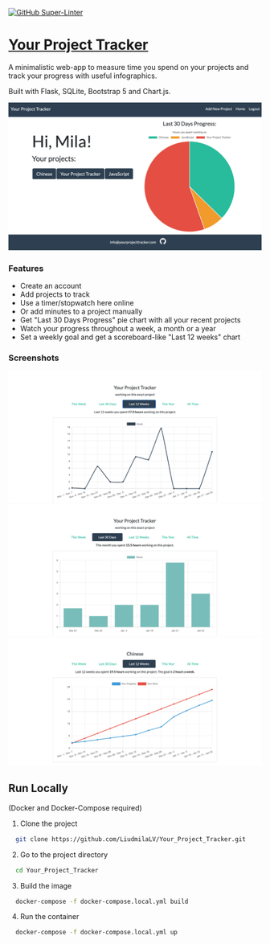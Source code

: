 [![GitHub Super-Linter](https://github.com/LiudmilaLV/Your_Project_Tracker/workflows/Lint%20Code%20Base/badge.svg)](https://github.com/marketplace/actions/super-linter)
# [**Your Project Tracker**](https://yourprojecttracker.com/)

A minimalistic web-app to measure time you spend on your projects and track your progress with useful infographics.

Built with Flask, SQLite, Bootstrap 5 and Chart.js.

![home page](assets/ypt_home.png)

### Features

- Create an account
- Add projects to track
- Use a timer/stopwatch here online
- Or add minutes to a project manually
- Get "Last 30 Days Progress" pie chart with all your recent projects
- Watch your progress throughout a week, a month or a year
- Set a weekly goal and get a scoreboard-like "Last 12 weeks" chart

### Screenshots

![screenshot1](assets/chart_1.png)
![screenshot2](assets/chart_2.png)
![screenshot3](assets/chart_3.png)

## Run Locally

(Docker and Docker-Compose required)

1. Clone the project

```bash
  git clone https://github.com/LiudmilaLV/Your_Project_Tracker.git
```

2. Go to the project directory

```bash
  cd Your_Project_Tracker
```

3. Build the image

```bash
  docker-compose -f docker-compose.local.yml build
```

4. Run the container

```bash
  docker-compose -f docker-compose.local.yml up
```

